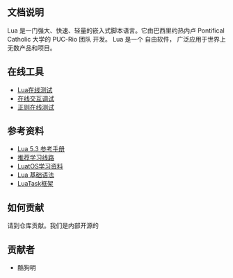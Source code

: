 ## 文档说明

Lua 是一门强大、快速、轻量的嵌入式脚本语言。它由巴西里约热内卢 Pontifical Catholic 大学的 PUC-Rio 团队 开发。 Lua 是一个 自由软件， 广泛应用于世界上无数产品和项目。

## 在线工具

- [Lua在线测试](https://wiki.luatos.com/_static/luatos-emulator/lua.html)
- [在线交互调试](https://wiki.luatos.com/_static/repl/index.html)
- [正则在线测试](https://wiki.luatos.com/_static/string-match/index.html)


## 参考资料

- [Lua 5.3 参考手册](https://wiki.luatos.com/_static/lua53doc/contents.html)
- [推荐学习线路](https://wiki.luatos.com/boardGuide/roadmap.html)
- [LuatOS学习资料](https://wiki.luatos.com/)
- [Lua 基础语法](https://wiki.luatos.com/luaGuide/introduction.html)
- [LuaTask框架](https://wiki.luatos.com/luaGuide/luatask.html)

## 如何贡献

请到仓库贡献。我们是内部开源的

## 贡献者

- 酷狗明
